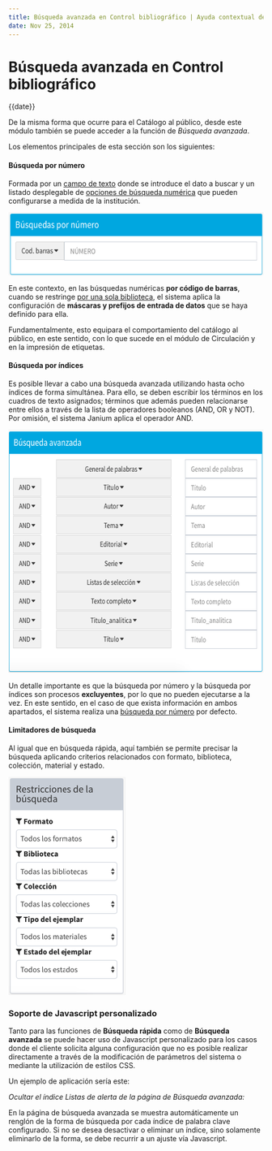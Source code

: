 ```yaml
---
title: Búsqueda avanzada en Control bibliográfico | Ayuda contextual de Janium
date: Nov 25, 2014
---
```


# Búsqueda avanzada en Control bibliográfico

{{date}}

De la misma forma que ocurre para el Catálogo al público, desde este
módulo también se puede acceder a la función de *Búsqueda avanzada*.

Los elementos principales de esta sección son los siguientes:

#### Búsqueda por número

Formada por un <span style="text-decoration: underline;">campo de
texto</span> donde se introduce el dato a buscar y un listado
desplegable de <span style="text-decoration: underline;">opciones de
búsqueda numérica</span> que pueden configurarse a medida de la
institución.

[<img src="Busqueda_numeroo.png" alt="Busqueda_numeroo" class="aligncenter" width="586" height="124">](Busqueda_numeroo.png)

En este contexto, en las búsquedas numéricas **por código de barras**,
cuando se restringe <span style="text-decoration: underline;">por una
sola biblioteca</span>, el sistema aplica la configuración de **máscaras
y prefijos de entrada de datos** que se haya definido para ella.

Fundamentalmente, esto equipara el comportamiento del catálogo al
público, en este sentido, con lo que sucede en el módulo de Circulación
y en la impresión de etiquetas.

#### Búsqueda por índices

Es posible llevar a cabo una búsqueda avanzada utilizando hasta ocho
índices de forma simultánea. Para ello, se deben escribir los términos
en los cuadros de texto asignados; términos que además pueden
relacionarse entre ellos a través de la lista de operadores booleanos
(AND, OR y NOT). Por omisión, el sistema Janium aplica el operador AND.

[<img src="Busqueda_indicess.png" alt="Busqueda_indicess" class="aligncenter" width="625" height="479">](Busqueda_indicess.png)

Un detalle importante es que la búsqueda por número y la búsqueda por
índices son procesos **excluyentes**, por lo que no pueden ejecutarse a
la vez. En este sentido, en el caso de que exista información en ambos
apartados, el sistema realiza una <span
style="text-decoration: underline;">búsqueda por número</span> por
defecto.

#### Limitadores de búsqueda

Al igual que en búsqueda rápida, aquí también se permite precisar la
búsqueda aplicando criterios relacionados con formato, biblioteca,
colección, material y estado.

[<img src="LimitadoresBAV.png" alt="LimitadoresBAV" class="aligncenter" width="232" height="430">](LimitadoresBAV.png)

### Soporte de Javascript personalizado

Tanto para las funciones de **Búsqueda rápida** como de **Búsqueda
avanzada** se puede hacer uso de Javascript personalizado para los casos
donde el cliente solicita alguna configuración que no es posible
realizar directamente a través de la modificación de parámetros del
sistema o mediante la utilización de estilos CSS.

Un ejemplo de aplicación sería este:

*Ocultar el índice Listas de alerta de la página de Búsqueda avanzada:*

En la página de búsqueda avanzada se muestra automáticamente un renglón
de la forma de búsqueda por cada índice de palabra clave configurado. Si
no se desea desactivar o eliminar un índice, sino solamente eliminarlo
de la forma, se debe recurrir a un ajuste vía Javascript.

